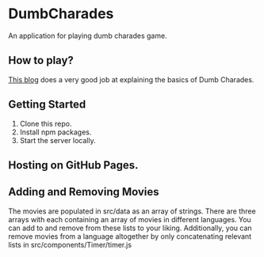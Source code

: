 # DumbCharades
An application for playing dumb  charades game. 

## How to play?
[This blog](https://blog.venuelook.com/how-to-play-dumb-charades.html) does a very good job at explaining the basics of Dumb Charades.

## Getting Started
1. Clone this repo.
2. Install npm packages.
3. Start the server locally.

## Hosting on GitHub Pages.

## Adding and Removing Movies
The movies are populated in src/data as an array of strings. There are three arrays with each containing an array of movies in different languages. You can add to and remove from these lists to your liking. Additionally, you can remove movies from a language altogether by only concatenating relevant lists in src/components/Timer/timer.js
